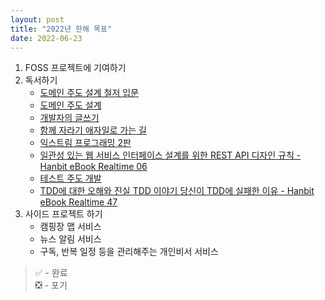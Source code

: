 ```yaml
---
layout: post
title: "2022년 한해 목표"
date: 2022-06-23
---
```


1. FOSS 프로젝트에 기여하기
2. 독서하기
    * [도메인 주도 설계 철저 입문](http://www.yes24.com/Product/Goods/93384475)
    * [도메인 주도 설계](http://www.yes24.com/Product/Goods/5312881)
    * [개발자의 글쓰기](http://www.yes24.com/Product/Goods/79378905)
    * [함께 자라기 애자일로 가는 길](http://www.yes24.com/Product/Goods/67350256)
    * [익스트림 프로그래밍 2판](http://www.yes24.com/Product/Goods/2126201)
    * [일관성 있는 웹 서비스 인터페이스 설계를 위한 REST API 디자인 규칙 - Hanbit eBook Realtime 06](http://www.yes24.com/Product/Goods/17945500)
    * [테스트 주도 개발](http://www.yes24.com/Product/Goods/12246033)
    * [TDD에 대한 오해와 진실 TDD 이야기 당신이 TDD에 실패한 이유 - Hanbit eBook Realtime 47](http://www.yes24.com/Product/Goods/17942905)
3. 사이드 프로젝트 하기
    * 캠핑장 맵 서비스
    * 뉴스 알림 서비스
    * 구독, 반복 일정 등을 관리해주는 개인비서 서비스


> ✅ - 완료  
> ❎ - 포기 